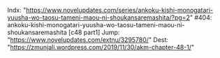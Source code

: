 Indx: "https://www.novelupdates.com/series/ankoku-kishi-monogatari-yuusha-wo-taosu-tameni-maou-ni-shoukansaremashita/?pg=2"
#404: ankoku-kishi-monogatari-yuusha-wo-taosu-tameni-maou-ni-shoukansaremashita [c48 part1]
Jump: "https://www.novelupdates.com/extnu/3295780/"
Dest: "https://zmunjali.wordpress.com/2019/11/30/akm-chapter-48-1/"